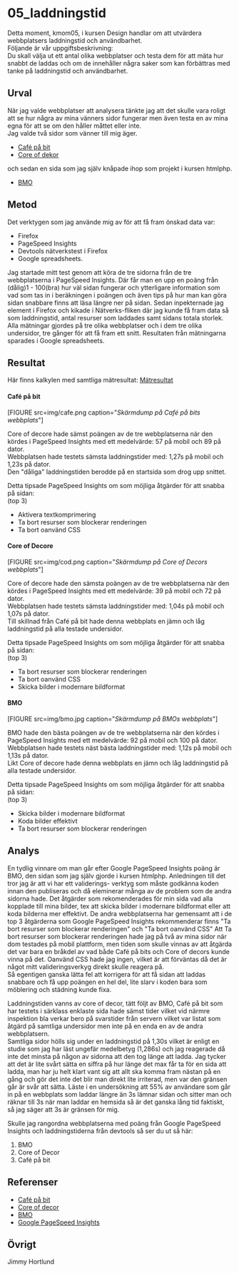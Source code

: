 ---
---
05_laddningstid
=========================

Detta moment, kmom05, i kursen Design handlar om att utvärdera webbplatsers laddningstid och användbarhet.  
Följande är vår uppgiftsbeskrivning:  
Du skall välja ut ett antal olika webbplatser och testa dem för att mäta hur snabbt de laddas och om de innehåller några saker som kan förbättras med tanke på laddningstid och användbarhet.


Urval
-----------------------
När jag valde webbplatser att analysera tänkte jag att det skulle vara roligt att
se hur några av mina vänners sidor fungerar men även testa en av mina egna för att
se om den håller måttet eller inte.  
Jag valde två sidor som vänner till mig äger.

* [Café på bit](http://cafepabit.se/)
* [Core of dekor](http://coreofdecor.se/)

och sedan en sida som jag själv knåpade ihop som projekt i kursen htmlphp.

* [BMO](http://www.student.bth.se/~jiho19/dbwebb-kurser/htmlphp/me/kmom10/main.php)

Metod
-----------------------

Det verktygen som jag använde mig av för att få fram önskad data var:

* Firefox
* PageSpeed Insights
* Devtools nätverkstest i Firefox
* Google spreadsheets.

Jag startade mitt test genom att köra de tre sidorna från de tre webbplatserna i
PageSpeed Insights. Där får man en upp en poäng från (dålig)1 - 100(bra) hur väl
sidan fungerar och ytterligare information som vad som tas in i beräkningen i poängen
och även tips på hur man kan göra sidan snabbare finns att läsa längre ner på sidan.
Sedan inpekternade jag element i Firefox och kikade i Nätverks-fliken där jag kunde
få fram data så som laddningstid, antal resurser som laddades samt sidans totala storlek.
Alla mätningar gjordes på tre olika webbplatser och i dem tre olika undersidor, tre gånger
för att få fram ett snitt.
Resultaten från mätningarna sparades i Google spreadsheets.

Resultat
-----------------------
Här finns kalkylen med samtliga mätresultat: 
[Mätresultat](https://docs.google.com/spreadsheets/d/e/2PACX-1vSXK1HoEEkEp9cOOTxD1r8kwhg_vy8GQSig48USWq1kbMv6T2hIoXTHXaANKbUzoSoS_Ulwrl6A0Abv/pubhtml)


#### Café på bit

[FIGURE src=img/cafe.png caption="*Skärmdump på Café på bits webbplats*"]


Core of decore hade sämst poängen av de tre webbplatserna när den kördes i
PageSpeed Insights med ett medelvärde: 57 på mobil och 89 på dator.  
Webbplatsen hade testets sämsta laddningstider med: 1,27s på mobil och 1,23s på dator.  
Den "dåliga" laddningstiden berodde på en startsida som drog upp snittet.

Detta tipsade PageSpeed Insights om som möjliga åtgärder för att snabba på sidan:  
(top 3)

* Aktivera textkomprimering
* Ta bort resurser som blockerar renderingen
* Ta bort oanvänd CSS

#### Core of Decore

[FIGURE src=img/cod.png caption="*Skärmdump på Core of Decors webbplats*"]


Core of decore hade den sämsta poängen av de tre webbplatserna när den kördes i
PageSpeed Insights med ett medelvärde: 39 på mobil och 72 på dator.  
Webbplatsen hade testets sämsta laddningstider med: 1,04s på mobil och 1,07s på dator.  
Till skillnad från Café på bit hade denna webbplats en jämn och låg laddningstid
på alla testade undersidor.

Detta tipsade PageSpeed Insights om som möjliga åtgärder för att snabba på sidan:  
(top 3)

* Ta bort resurser som blockerar renderingen 
* Ta bort oanvänd CSS 
* Skicka bilder i modernare bildformat 

#### BMO

[FIGURE src=img/bmo.jpg caption="*Skärmdump på BMOs webbplats*"]

BMO hade den bästa poängen av de tre webbplatserna när den kördes i
PageSpeed Insights med ett medelvärde: 92 på mobil och 100 på dator.  
Webbplatsen hade testets näst bästa laddningstider med: 1,12s på mobil och 1,13s på dator.  
Likt Core of decore hade denna webbplats en jämn och låg laddningstid på alla testade undersidor.

Detta tipsade PageSpeed Insights om som möjliga åtgärder för att snabba på sidan:  
(top 3)

* Skicka bilder i modernare bildformat 
* Koda bilder effektivt 
* Ta bort resurser som blockerar renderingen 

Analys
-----------------------

En tydlig vinnare om man går efter Google PageSpeed Insights poäng är BMO, den sidan som jag
själv gjorde i kursen htmlphp. Anledningen till det tror jag är att vi har ett validerings-
verktyg som måste godkänna koden innan den publiseras och då eleminerar många av de problem
som de andra sidorna hade. Det åtgärder som rekomenderades för min sida vad alla kopplade
till mina bilder, tex att skicka bilder i modernare bildformat eller att koda bilderna
mer effektivt. 
De andra webbplatserna har gemensamt att i de top 3 åtgärderna som Google PageSpeed Insights
rekommenderar finns "Ta bort resurser som blockerar renderingen" och "Ta bort oanvänd CSS" 
Att Ta bort resurser som blockerar renderingen hade jag på två av mina sidor när dom testades
på mobil plattform, men tiden som skulle vinnas av att åtgärda det var bara en bråkdel av vad både Café på bits och Core of decors kunde vinna på det. Oanvänd CSS hade jag ingen, vilket är att förväntas då det är något mitt valideringsverkyg direkt skulle reagera på.  
Så egentigen ganska lätta fel att korrigera för att få sidan att laddas snabbare och få upp poängen en hel del, lite slarv i koden bara som möblering och städning kunde fixa.

Laddningstiden vanns av core of decor, tätt följt av BMO, Café på bit som har testets i
särklass enklaste sida hade sämst tider vilket vid närmre inspektion bla verkar bero
på svarstider från servern vilket var listat som åtgärd på samtliga undersidor men inte
på en enda en av de andra webbplatsern.  
Samtliga sidor hölls sig under en laddningstid på 1,30s vilket är enligt en studie
som jag har läst ungefär medelbetyg (1,286s) och jag reagerade då inte det minsta på någon av sidorna att den tog länge att ladda. Jag tycker att det är lite svårt sätta en siffra på hur länge det max får ta för en sida att ladda, man har ju helt klart vant sig att allt ska komma fram nästan på en gång och gör det inte det blir man direkt lite irriterad, men var den gränsen går är svår att sätta. Läste i en undersökning att 55% av användare som går in på en webbplats som laddar längre än 3s lämnar sidan och sitter man och räknar till 3s när man laddar en hemsida så är det ganska lång tid faktiskt, så jag säger att 3s är gränsen för mig.

Skulle jag rangordna webbplatserna med poäng från Google PageSpeed Insights och laddningstiderna från devtools så ser du ut så här:

1. BMO
2. Core of Decor
3. Café på bit


Referenser
-----------------------

* [Café på bit](http://cafepabit.se/)
* [Core of decor](http://coreofdecor.se/)
* [BMO](http://www.student.bth.se/~jiho19/dbwebb-kurser/htmlphp/me/kmom10/main.php)
* [Google PageSpeed Insights](https://developers.google.com/speed/pagespeed/insights/?hl=sv)

Övrigt
-----------------------

Jimmy Hortlund 